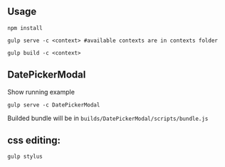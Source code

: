 
## Usage

	npm install

	gulp serve -c <context> #available contexts are in contexts folder 

	gulp build -c <context>

## DatePickerModal

Show running example

	gulp serve -c DatePickerModal 

Builded bundle will be in `builds/DatePickerModal/scripts/bundle.js`




## css editing:

	gulp stylus
